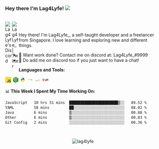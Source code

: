 ### Hey there I'm Lag4Lyfe! <img src="https://media.giphy.com/media/hvRJCLFzcasrR4ia7z/giphy.gif" width="25px">
<br />
<a href="https://discord.gg/">
  <img align="left" alt="Lag4Lyfe's Discord" width="22px" src="https://raw.githubusercontent.com/peterthehan/peterthehan/master/assets/discord.svg" />
</a>
<a href="https://twitter.com/Lag4Lyfe_">
  <img align="left" alt="Lag4Lyfe_ | Twitter" width="22px" src="https://raw.githubusercontent.com/peterthehan/peterthehan/master/assets/twitter.svg" />
</a>
<br />
<br />
Hey there! I'm Lag4Lyfe_, a self-taught developer and a freelancer from Singapore. I love learning and exploring new and different things.
<br>

- 💼 Want work done? Contact me on discord at: Lag4Lyfe_#9999
- 💬 Do add me on discord too if you just want to have a chat!

**Languages and Tools:**  

<code><img height="20" src="https://raw.githubusercontent.com/github/explore/80688e429a7d4ef2fca1e82350fe8e3517d3494d/topics/javascript/javascript.png"></code>
<code><img height="20" src="https://raw.githubusercontent.com/github/explore/80688e429a7d4ef2fca1e82350fe8e3517d3494d/topics/nodejs/nodejs.png"></code>
<code><img height="20" src="https://raw.githubusercontent.com/github/explore/80688e429a7d4ef2fca1e82350fe8e3517d3494d/topics/python/python.png"></code>
<code><img height="20" src="https://raw.githubusercontent.com/github/explore/80688e429a7d4ef2fca1e82350fe8e3517d3494d/topics/java/java.png"></code>
<code><img height="20" src="https://raw.githubusercontent.com/github/explore/80688e429a7d4ef2fca1e82350fe8e3517d3494d/topics/mysql/mysql.png"></code>
<code><img height="20" src="https://raw.githubusercontent.com/github/explore/80688e429a7d4ef2fca1e82350fe8e3517d3494d/topics/git/git.png"></code>

📊 **This Week I Spent My Time Working On:**
<!--START_SECTION:waka-->
```text
JavaScript   10 hrs 51 mins  ██████████████████████▒░░   89.52 % 
YAML         58 mins         ██░░░░░░░░░░░░░░░░░░░░░░░   08.02 % 
Java         6 mins          ▒░░░░░░░░░░░░░░░░░░░░░░░░   00.88 % 
Other        6 mins          ▒░░░░░░░░░░░░░░░░░░░░░░░░   00.83 % 
Git Config   2 mins          ░░░░░░░░░░░░░░░░░░░░░░░░░   00.36 % 
```
<!--END_SECTION:waka-->


<br />
<p align="center"> <img src="https://github-readme-stats.vercel.app/api?username=lag4lyfe&show_icons=true&theme=gotham" alt="lag4lyfe" />
